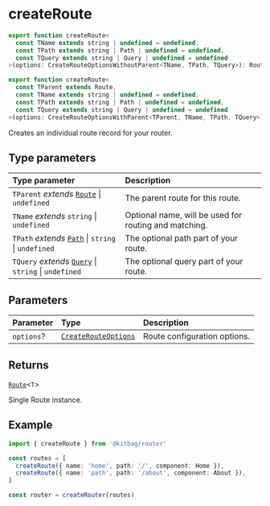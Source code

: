 # createRoute

```ts
export function createRoute<
  const TName extends string | undefined = undefined,
  const TPath extends string | Path | undefined = undefined,
  const TQuery extends string | Query | undefined = undefined
>(options: CreateRouteOptionsWithoutParent<TName, TPath, TQuery>): Route<ToName<TName>, Host<'', {}>, ToPath<TPath>, ToQuery<TQuery>>

export function createRoute<
  const TParent extends Route,
  const TName extends string | undefined = undefined,
  const TPath extends string | Path | undefined = undefined,
  const TQuery extends string | Query | undefined = undefined
>(options: CreateRouteOptionsWithParent<TParent, TName, TPath, TQuery>): Route<CombineName<TParent['name'], ToName<TName>>, Host<'', {}>, CombinePath<TParent['path'], ToPath<TPath>>, CombineQuery<TParent['query'], ToQuery<TQuery>>>
```

Creates an individual route record for your router.

## Type parameters

| Type parameter | Description |
| :------ | :------ |
| `TParent` *extends* [`Route`](/api/types/Route) \| `undefined` | The parent route for this route. |
| `TName` *extends* `string` \| `undefined` | Optional name, will be used for routing and matching. |
| `TPath` *extends* [`Path`](/api/functions/path) \| `string` \| `undefined` | The optional path part of your route. |
| `TQuery` *extends* [`Query`](/api/functions/query) \| `string` \| `undefined` | The optional query part of your route. |

## Parameters

| Parameter | Type | Description |
| :------ | :------ | :------ |
| `options`? | [`CreateRouteOptions`](../types/CreateRouteOptions) | Route configuration options. |

## Returns

[`Route`](../types/Route)\<`T`\>

Single Route instance.

## Example

```ts
import { createRoute } from '@kitbag/router'

const routes = [
  createRoute({ name: 'home', path: '/', component: Home }),
  createRoute({ name: 'path', path: '/about', component: About }),
]

const router = createRouter(routes)
```

